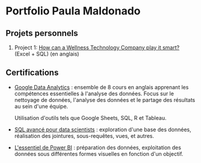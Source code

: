 # Portfolio Paula Maldonado

## Projets personnels
1. Project 1: [How can a Wellness Technology Company play it smart?](https://github.com/pcmaldonado/How-Can-a-Wellness-Technology-Company-Play-It-Smart) (Excel + SQL) (en anglais)

## Certifications
* [Google Data Analytics](https://coursera.org/share/93014798e8c45a50ea17511dff143504) : ensemble de 8 cours en anglais apprenant les compétences essentielles à l'analyse des données.
Focus sur le nettoyage de données, l'analyse des données et le partage des résultats au sein d'une équipe.

  Utilisation d'outils tels que Google Sheets, SQL, R et Tableau.
  
* [SQL avancé pour data scientists](https://www.linkedin.com/learning/sql-avance-pour-les-data-scientists?trk=share_certificate) : exploration d'une base des données, réalisation des jointures, sous-requêtes, vues, et autres.

* [L'essentiel de Power BI](https://www.linkedin.com/learning/l-essentiel-de-power-bi?trk=share_certificate) :  préparation des données, exploitation des données sous différentes formes visuelles en fonction d'un objectif. 

